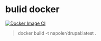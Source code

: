 # bulid docker
[![Docker Image CI](https://github.com/napoler/bitnami-docker-drupal/actions/workflows/docker-image.yml/badge.svg)](https://github.com/napoler/bitnami-docker-drupal/actions/workflows/docker-image.yml)


> docker build -t napoler/drupal:latest .